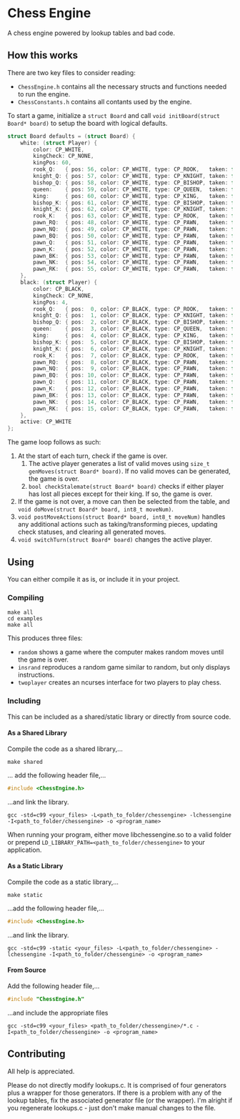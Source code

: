 Chess Engine
====================

A chess engine powered by lookup tables and bad code.

## How this works ##
There are two key files to consider reading:
* `ChessEngine.h` contains all the necessary structs and functions needed to run the engine.
* `ChessConstants.h` contains all contants used by the engine.

To start a game, initialize a `struct Board` and call `void initBoard(struct Board* board)` to setup the board with logical defaults.
```c
struct Board defaults = (struct Board) {
	white: (struct Player) {
		color: CP_WHITE,
		kingCheck: CP_NONE,
		kingPos: 60,
		rook_Q:   { pos: 56, color: CP_WHITE, type: CP_ROOK,   taken: false, hasMoved: false, jumped: false },
		knight_Q: { pos: 57, color: CP_WHITE, type: CP_KNIGHT, taken: false, hasMoved: false, jumped: false },
		bishop_Q: { pos: 58, color: CP_WHITE, type: CP_BISHOP, taken: false, hasMoved: false, jumped: false },
		queen:    { pos: 59, color: CP_WHITE, type: CP_QUEEN,  taken: false, hasMoved: false, jumped: false },
		king:     { pos: 60, color: CP_WHITE, type: CP_KING,   taken: false, hasMoved: false, jumped: false },
		bishop_K: { pos: 61, color: CP_WHITE, type: CP_BISHOP, taken: false, hasMoved: false, jumped: false },
		knight_K: { pos: 62, color: CP_WHITE, type: CP_KNIGHT, taken: false, hasMoved: false, jumped: false },
		rook_K:   { pos: 63, color: CP_WHITE, type: CP_ROOK,   taken: false, hasMoved: false, jumped: false },
		pawn_RQ:  { pos: 48, color: CP_WHITE, type: CP_PAWN,   taken: false, hasMoved: false, jumped: false },
		pawn_NQ:  { pos: 49, color: CP_WHITE, type: CP_PAWN,   taken: false, hasMoved: false, jumped: false },
		pawn_BQ:  { pos: 50, color: CP_WHITE, type: CP_PAWN,   taken: false, hasMoved: false, jumped: false },
		pawn_Q:   { pos: 51, color: CP_WHITE, type: CP_PAWN,   taken: false, hasMoved: false, jumped: false },
		pawn_K:   { pos: 52, color: CP_WHITE, type: CP_PAWN,   taken: false, hasMoved: false, jumped: false },
		pawn_BK:  { pos: 53, color: CP_WHITE, type: CP_PAWN,   taken: false, hasMoved: false, jumped: false },
		pawn_NK:  { pos: 54, color: CP_WHITE, type: CP_PAWN,   taken: false, hasMoved: false, jumped: false },
		pawn_RK:  { pos: 55, color: CP_WHITE, type: CP_PAWN,   taken: false, hasMoved: false, jumped: false },
	},
	black: (struct Player) {
		color: CP_BLACK,
		kingCheck: CP_NONE,
		kingPos: 4,
		rook_Q:   { pos:  0, color: CP_BLACK, type: CP_ROOK,   taken: false, hasMoved: false, jumped: false },
		knight_Q: { pos:  1, color: CP_BLACK, type: CP_KNIGHT, taken: false, hasMoved: false, jumped: false },
		bishop_Q: { pos:  2, color: CP_BLACK, type: CP_BISHOP, taken: false, hasMoved: false, jumped: false },
		queen:    { pos:  3, color: CP_BLACK, type: CP_QUEEN,  taken: false, hasMoved: false, jumped: false },
		king:     { pos:  4, color: CP_BLACK, type: CP_KING,   taken: false, hasMoved: false, jumped: false },
		bishop_K: { pos:  5, color: CP_BLACK, type: CP_BISHOP, taken: false, hasMoved: false, jumped: false },
		knight_K: { pos:  6, color: CP_BLACK, type: CP_KNIGHT, taken: false, hasMoved: false, jumped: false },
		rook_K:   { pos:  7, color: CP_BLACK, type: CP_ROOK,   taken: false, hasMoved: false, jumped: false },
		pawn_RQ:  { pos:  8, color: CP_BLACK, type: CP_PAWN,   taken: false, hasMoved: false, jumped: false },
		pawn_NQ:  { pos:  9, color: CP_BLACK, type: CP_PAWN,   taken: false, hasMoved: false, jumped: false },
		pawn_BQ:  { pos: 10, color: CP_BLACK, type: CP_PAWN,   taken: false, hasMoved: false, jumped: false },
		pawn_Q:   { pos: 11, color: CP_BLACK, type: CP_PAWN,   taken: false, hasMoved: false, jumped: false },
		pawn_K:   { pos: 12, color: CP_BLACK, type: CP_PAWN,   taken: false, hasMoved: false, jumped: false },
		pawn_BK:  { pos: 13, color: CP_BLACK, type: CP_PAWN,   taken: false, hasMoved: false, jumped: false },
		pawn_NK:  { pos: 14, color: CP_BLACK, type: CP_PAWN,   taken: false, hasMoved: false, jumped: false },
		pawn_RK:  { pos: 15, color: CP_BLACK, type: CP_PAWN,   taken: false, hasMoved: false, jumped: false },
	},
	active: CP_WHITE
};
```

The game loop follows as such:
1. At the start of each turn, check if the game is over.
   1. The active player generates a list of valid moves using `size_t genMoves(struct Board* board)`. If no valid moves can be generated, the game is over.
   2. `bool checkStalemate(struct Board* board)` checks if either player has lost all pieces except for their king. If so, the game is over.
2. If the game is not over, a move can then be selected from the table, and `void doMove(struct Board* board, int8_t moveNum)`.
3. `void postMoveActions(struct Board* board, int8_t moveNum)` handles any additional actions such as taking/transforming pieces, updating check statuses, and clearing all generated moves.
4. `void switchTurn(struct Board* board)` changes the active player.

## Using ##
You can either compile it as is, or include it in your project.

### Compiling ###
```make
make all
cd examples
make all
```

This produces three files:
* `random` shows a game where the computer makes random moves until the game is over.
* `insrand` reproduces a random game similar to random, but only displays instructions.
* `twoplayer` creates an ncurses interface for two players to play chess.

### Including ###
This can be included as a shared/static library or directly from source code.

#### As a Shared Library ####
Compile the code as a shared library,...
```make
make shared
```
... add the following header file,...
```c
#include <ChessEngine.h>
```
...and link the library.
```make
gcc -std=c99 <your_files> -L<path_to_folder/chessengine> -lchessengine -I<path_to_folder/chessengine> -o <program_name>
```

When running your program, either move libchessengine.so to a valid folder or prepend `LD_LIBRARY_PATH=<path_to_folder/chessengine>` to your application.

#### As a Static Library ####
Compile the code as a static library,...
```make
make static
```
...add the following header file,...
```c
#include <ChessEngine.h>
```
...and link the library.
```make
gcc -std=c99 -static <your_files> -L<path_to_folder/chessengine> -lchessengine -I<path_to_folder/chessengine> -o <program_name>
```

#### From Source ####
Add the following header file,...
```c
#include "ChessEngine.h"
```
...and include the appropriate files
```make
gcc -std=c99 <your_files> <path_to_folder/chessengine>/*.c -I<path_to_folder/chessengine> -o <program_name>
```
## Contributing ##
All help is appreciated.

Please do not directly modify lookups.c. It is comprised of four generators plus a wrapper for those generators. If there is a problem with any of the lookup tables, fix the associated generator file (or the wrapper). I'm alright if you regenerate lookups.c - just don't make manual changes to the file.

